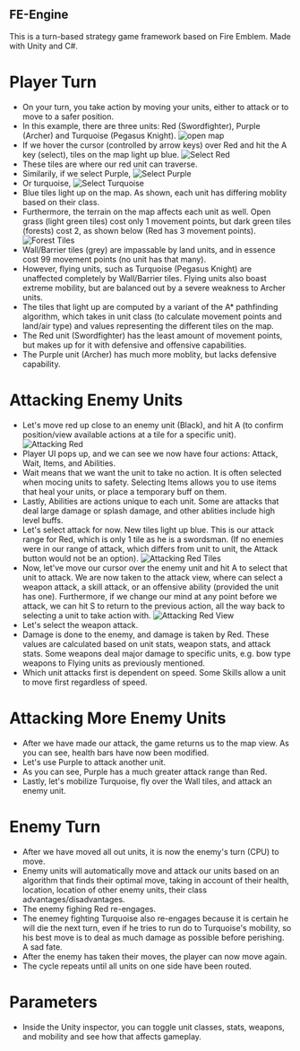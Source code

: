 ## FE-Engine
This is a turn-based strategy game framework based on Fire Emblem. Made with Unity and C#.
# Player Turn
- On your turn, you take action by moving your units, either to attack or to move to a safer position.
- In this example, there are three units: Red (Swordfighter), Purple (Archer) and Turquoise (Pegasus Knight).
![open map](Assets/Images/Readme/ss1.PNG)
- If we hover the cursor (controlled by arrow keys) over Red and hit the A key (select), tiles on the map light up blue.
![Select Red](Assets/Images/Readme/ss2.PNG)
- These tiles are where our red unit can traverse.
- Similarily, if we select Purple,
![Select Purple](Assets/Images/Readme/ss3.PNG)
- Or turquoise,
![Select Turquoise](Assets/Images/Readme/ss4.PNG)
- Blue tiles light up on the map. As shown, each unit has differing moblity based on their class.
- Furthermore, the terrain on the map affects each unit as well. Open grass (light green tiles) cost only 1 movement points, but dark green tiles (forests) cost 2, as shown below (Red has 3 movement points).
![Forest Tiles](Assets/Images/Readme/ss17.PNG)
- Wall/Barrier tiles (grey) are impassable by land units, and in essence cost 99 movement points (no unit has that many).
- However, flying units, such as Turquoise (Pegasus Knight) are unaffected completely by Wall/Barrier tiles. Flying units also boast extreme mobility, but are balanced out by a severe weakness to Archer units.
- The tiles that light up are computed by a variant of the A* pathfinding algorithm, which takes in unit class (to calculate movement points and land/air type) and values representing the different tiles on the map.
- The Red unit (Swordfighter) has the least amount of movement points, but makes up for it with defensive and offensive capabilities.
- The Purple unit (Archer) has much more moblity, but lacks defensive capability.
# Attacking Enemy Units
- Let's move red up close to an enemy unit (Black), and hit A (to confirm position/view available actions at a tile for a specific unit).
![Attacking Red](Assets/Images/Readme/ss5.PNG)
- Player UI pops up, and we can see we now have four actions: Attack, Wait, Items, and Abilities.
- Wait means that we want the unit to take no action. It is often selected when mocing units to safety. Selecting Items allows you to use items that heal your units, or place a temporary buff on them.
- Lastly, Abilities are actions unique to each unit. Some are attacks that deal large damage or splash damage, and other ablities include high level buffs.
- Let's select attack for now. New tiles light up blue. This is our attack range for Red, which is only 1 tile as he is a swordsman. (If no enemies were in our range of attack, which differs from unit to unit, the Attack button would not be an option).
![Attacking Red Tiles](Assets/Images/Readme/ss6.PNG)
- Now, let've move our cursor over the enemy unit and hit A to select that unit to attack. We are now taken to the attack view, where can select a weapon attack, a skill attack, or an offensive ability (provided the unit has one). Furthermore, if we change our mind at any point before we attack, we can hit S to return to the previous action, all the way back to selecting a unit to take action with.
![Attacking Red View](Assets/Images/Readme/ss8.PNG)
- Let's select the weapon attack.
- Damage is done to the enemy, and damage is taken by Red. These values are calculated based on unit stats, weapon stats, and attack stats. Some weapons deal major damage to specific units, e.g. bow type weapons to Flying units as previously mentioned.
- Which unit attacks first is dependent on speed. Some Skills allow a unit to move first regardless of speed.
# Attacking More Enemy Units
- After we have made our attack, the game returns us to the map view. As you can see, health bars have now been modified.
- Let's use Purple to attack another unit.
- As you can see, Purple has a much greater attack range than Red.
- Lastly, let's mobilize Turquoise, fly over the Wall tiles, and attack an enemy unit.
# Enemy Turn
- After we have moved all out units, it is now the enemy's turn (CPU) to move.
- Enemy units will automatically move and attack our units based on an algorithm that finds their optimal move, taking in account of their health, location, location of other enemy units, their class advantages/disadvantages.
- The enemy fighing Red re-engages.
- The enemey fighting Turquoise also re-engages because it is certain he will die the next turn, even if he tries to run do to Turquoise's mobility, so his best move is to deal as much damage as possible before perishing. A sad fate.
- After the enemy has taken their moves, the player can now move again.
- The cycle repeats until all units on one side have been routed.
# Parameters
- Inside the Unity inspector, you can toggle unit classes, stats, weapons, and mobility and see how that affects gameplay.



